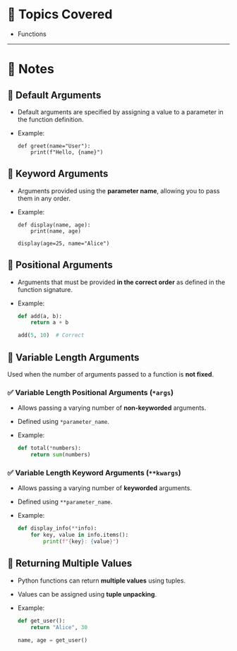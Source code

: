 # 📘 Topics Covered

- Functions

---

# 🧠 Notes

## 🔹 Default Arguments

- Default arguments are specified by assigning a value to a parameter in the function definition.
- Example:
   
  ```
  def greet(name="User"):
      print(f"Hello, {name}")
  ```
  
## 🔹 Keyword Arguments

* Arguments provided using the **parameter name**, allowing you to pass them in any order.
* Example:

  ```
  def display(name, age):
      print(name, age)

  display(age=25, name="Alice")
  ```

## 🔹 Positional Arguments

* Arguments that must be provided **in the correct order** as defined in the function signature.
* Example:

  ```python
  def add(a, b):
      return a + b

  add(5, 10)  # Correct
  ```

## 🔹 Variable Length Arguments

Used when the number of arguments passed to a function is **not fixed**.

### ✅ Variable Length Positional Arguments (`*args`)

* Allows passing a varying number of **non-keyworded** arguments.
* Defined using `*parameter_name`.
* Example:

  ```python
  def total(*numbers):
      return sum(numbers)
  ```

### ✅ Variable Length Keyword Arguments (`**kwargs`)

* Allows passing a varying number of **keyworded** arguments.
* Defined using `**parameter_name`.
* Example:

  ```python
  def display_info(**info):
      for key, value in info.items():
          print(f"{key}: {value}")
  ```

## 🔹 Returning Multiple Values

* Python functions can return **multiple values** using tuples.
* Values can be assigned using **tuple unpacking**.
* Example:

  ```python
  def get_user():
      return "Alice", 30

  name, age = get_user()
  ```
